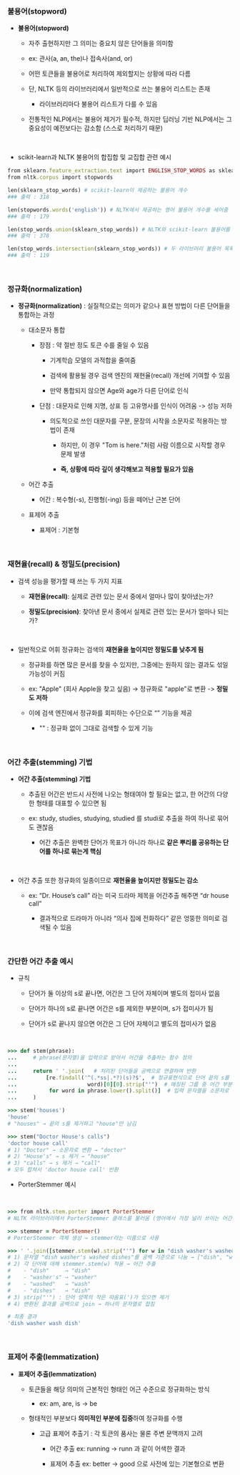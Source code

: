 ### 불용어(stopword)

- **불용어(stopword)**

    - 자주 출현하지만 그 의미는 중요치 않은 단어들을 의미함
 
    - ex: 관사(a, an, the)나 접속사(and, or)
 
    - 어떤 토큰들을 불용어로 처리하여 제외할지는 상황에 따라 다름
    
    - 단, NLTK 등의 라이브러리에서 일반적으로 쓰는 불용어 리스트는 존재
 
        - 라이브러리마다 불용어 리스트가 다를 수 있음  
 
    - 전통적인 NLP에서는 불용어 제거가 필수적, 하지만 딥러닝 기반 NLP에서는 그 중요성이 예전보다는 감소함 (스스로 처리하기 때문)
  
<br/>

- scikit-learn과 NLTK 불용어의 합집합 및 교집합 관련 예시

```ruby
from sklearn.feature_extraction.text import ENGLISH_STOP_WORDS as sklearn_stop_words
from nltk.corpus import stopwords

len(sklearn_stop_words) # scikit-learn이 제공하는 불용어 개수
### 출력 : 318

len(stopwords.words('english')) # NLTK에서 제공하는 영어 불용어 개수를 세어줌 
### 출력 : 179

len(stop_words.union(sklearn_stop_words)) # NLTK와 scikit-learn 불용어를 합쳐서 중복 없이 모은 총 개수를 계산
### 출력 : 378

len(stop_words.intersection(sklearn_stop_words)) # 두 라이브러리 불용어 목록에서 공통으로 들어 있는 단어 개수를 계산
### 출력 : 119
```

<br/>

### 정규화(normalization)

- **정규화(normalization)** : 실질적으로는 의미가 같으나 표현 방법이 다른 단어들을 통합하는 과정

    - 대소문자 통합
 
        - 장점 : 약 절반 정도 토큰 수를 줄일 수 있음
     
            -  기계학습 모델의 과적합을 줄여줌
         
            -  검색에 활용될 경우 검색 엔진의 재현율(recall) 개선에 기여할 수 있음
         
            -  만약 통합되지 않으면 Age와 age가 다른 단어로 인식
     
        - 단점 : 대문자로 인해 지명, 상표 등 고유명사를 인식이 어려움 -> 성능 저하
     
            - 의도적으로 쓰인 대문자를 구분, 문장의 시작을 소문자로 적용하는 방법이 존재
         
                - 하지만, 이 경우 "Tom is here."처럼 사람 이름으로 시작할 경우 문제 발생
             
                - **즉, 상황에 따라 깊이 생각해보고 적용할 필요가 있음**
    
    - 어간 추출
 
        - 어간 : 복수형(-s), 진행형(-ing) 등을 떼어난 근본 단어 
    
    - 표제어 추출
 
        - 표제어 : 기본형

<br/>

### 재현율(recall) & 정밀도(precision)

- 검색 성능을 평가할 때 쓰는 두 가지 지표

    - **재현율(recall)**: 실제로 관련 있는 문서 중에서 얼마나 많이 찾아냈는가?

    - **정밀도(precision)**: 찾아낸 문서 중에서 실제로 관련 있는 문서가 얼마나 되는가?

<br/>

- 일반적으로 어휘 정규화는 검색의 **재현율을 높이지만 정밀도를 낮추게 됨**

    - 정규화를 하면 많은 문서를 찾을 수 있지만, 그중에는 원하지 않는 결과도 섞일 가능성이 커짐 
    
    - ex: "Apple" (회사 Apple을 찾고 싶음) -> 정규화로 "apple"로 변환 -> **정밀도 저하**
    
    - 이에 검색 엔진에서 정규화를 회피하는 수단으로 “” 기능을 제공
     
       - "" : 정규화 없이 그대로 검색할 수 있게 기능

<br/>

### 어간 추출(stemming) 기법

- **어간 추출(stemming) 기법**

    - 추출된 어간은 반드시 사전에 나오는 형태여야 할 필요는 없고, 한 어간의 다양한 형태를 대표할 수 있으면 됨
 
    - ex: study, studies, studying, studied 를 studi로 추출을 하여 하나로 묶어도 괜찮음
 
       - 어간 추출은 완벽한 단어가 목표가 아니라 하나로 **같은 뿌리를 공유하는 단어를 하나로 묶는게 핵심**

<br/>

- 어간 추출 또한 정규화의 일종이므로 **재현율을 높이지만 정밀도는 감소**

    - ex:  “Dr. House’s call” 라는 미국 드라마 제목을 어간추출 해주면 “dr house call”
 
        - 결과적으로 드라마가 아니라 “의사 집에 전화하다” 같은 엉뚱한 의미로 검색될 수 있음 

<br/>

### 간단한 어간 추출 예시 

- 규칙
 
    - 단어가 둘 이상의 s로 끝나면, 어간은 그 단어 자체이며 별도의 접미사 없음
    
    - 단어가 하나의 s로 끝나면 어간은 s를 제외한 부분이며, s가 접미사가 됨
   
    - 단어가 s로 끝나지 않으면 어간은 그 단어 자체이고 별도의 접미사가 없음

<br/>

```ruby
>>> def stem(phrase):  
...     # phrase(문자열)을 입력으로 받아서 어간을 추출하는 함수 정의
...     
...     return ' '.join(   # 처리된 단어들을 공백으로 연결하여 반환
...         [re.findall('^(.*ss|.*?)(s)?$',  # 정규표현식으로 단어 끝의 s를 구분
...                      word)[0][0].strip("'")  # 매칭된 그룹 중 어간 부분만 추출
...          for word in phrase.lower().split()]  # 입력 문자열을 소문자로 바꾸고 단어 단위로 나눈 후 반복
...     )

>>> stem('houses')
'house'  
# "houses" → 끝의 s를 제거하고 "house"만 남김

>>> stem("Doctor House's calls")
'doctor house call'
# 1) "Doctor" → 소문자로 변환 → "doctor"
# 2) "House's" → s 제거 → "house"
# 3) "calls" → s 제거 → "call"
# 모두 합쳐서 'doctor house call' 반환
```

-  PorterStemmer 예시

<br/>

```ruby
>>> from nltk.stem.porter import PorterStemmer  
# NLTK 라이브러리에서 PorterStemmer 클래스를 불러옴 (영어에서 가장 널리 쓰이는 어간 추출기 중 하나)

>>> stemmer = PorterStemmer()  
# PorterStemmer 객체 생성 → stemmer라는 이름으로 사용

>>> ' '.join([stemmer.stem(w).strip("'") for w in "dish washer's washed dishes".split()])  
# 1) 문자열 "dish washer's washed dishes"를 공백 기준으로 나눔 → ["dish", "washer's", "washed", "dishes"]
# 2) 각 단어에 대해 stemmer.stem(w) 적용 → 어간 추출
#    - "dish"     → "dish"
#    - "washer's" → "washer"
#    - "washed"   → "wash"
#    - "dishes"   → "dish"
# 3) strip("'") : 단어 양쪽의 작은 따옴표(')가 있으면 제거
# 4) 변환된 결과를 공백으로 join → 하나의 문자열로 합침

# 최종 결과
'dish washer wash dish'
```

<br/>

### 표제어 추출(lemmatization)

- **표제어 추출(lemmatization)**

    - 토큰들을 해당 의미의 근본적인 형태인 어근 수준으로 정규화하는 방식
 
        - ex: am, are, is → be 

    - 형태적인 부분보다 **의미적인 부분에 집중**하여 정규화를 수행
 
        - 고급 표제어 추출기 : 각 토큰의 품사는 물론 주변 문맥까지 고려
 
            - 어간 추출 ex:  running → runn 과 같이 어색한 결과
     
            - 표제어 추출 ex: better → good 으로 사전에 있는 기본형으로 변환











































































